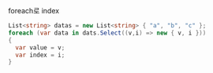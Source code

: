 
foreach로 index  
~~~cs 
List<string> datas = new List<string> { "a", "b", "c" };
foreach (var data in dats.Select((v,i) => new { v, i }))
{
  var value = v;
  var index = i;
}
~~~
